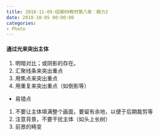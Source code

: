 ```yaml
---
title: 2018-11-09-纽摄09教材第八章：眼力2
date: 2018-10-05 00:00:00
categories:
- Photo
---
```

#### 通过光来突出主体
1. 明暗对比；或阴影的存在。
2. 汇聚线条来突出重点
3. 用焦点来突出重点
4. 用重复来突出重点（如倒影等）
- 易错点
1. 不要让主体填满整个画面，要留有余地，以便于后期裁剪等
2. 注意背景，不要干扰主体（如头上长树）
3. 前景的畸变
